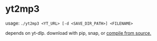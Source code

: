 # yt2mp3

usage: `./yt2mp3 <YT_URL> [-d <SAVE_DIR_PATH>] <FILENAME>`

depends on yt-dlp. download with pip, snap, or [compile from source.]()
